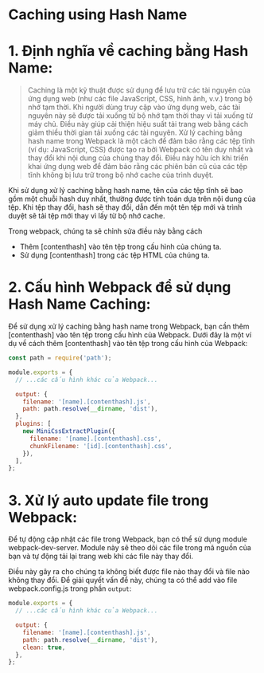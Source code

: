 # Caching using Hash Name

# 1. Định nghĩa về caching bằng Hash Name:
> Caching là một kỹ thuật được sử dụng để lưu trữ các tài nguyên của ứng dụng web (như các file JavaScript, CSS, hình ảnh, v.v.) trong bộ nhớ tạm thời. Khi người dùng truy cập vào ứng dụng web, các tài nguyên này sẽ được tải xuống từ bộ nhớ tạm thời thay vì tải xuống từ máy chủ. Điều này giúp cải thiện hiệu suất tải trang web bằng cách giảm thiểu thời gian tải xuống các tài nguyên.
 Xử lý caching bằng hash name trong Webpack là một cách để đảm bảo rằng các tệp tĩnh (ví dụ: JavaScript, CSS) được tạo ra bởi Webpack có tên duy nhất và thay đổi khi nội dung của chúng thay đổi. Điều này hữu ích khi triển khai ứng dụng web để đảm bảo rằng các phiên bản cũ của các tệp tĩnh không bị lưu trữ trong bộ nhớ cache của trình duyệt.

Khi sử dụng xử lý caching bằng hash name, tên của các tệp tĩnh sẽ bao gồm một chuỗi hash duy nhất, thường được tính toán dựa trên nội dung của tệp. Khi tệp thay đổi, hash sẽ thay đổi, dẫn đến một tên tệp mới và trình duyệt sẽ tải tệp mới thay vì lấy từ bộ nhớ cache.

Trong webpack, chúng ta sẽ chỉnh sửa điều này bằng cách
- Thêm [contenthash] vào tên tệp trong cấu hình của chúng ta.
- Sử dụng [contenthash] trong các tệp HTML của chúng ta.

# 2. Cấu hình Webpack để sử dụng Hash Name Caching:
Để sử dụng xử lý caching bằng hash name trong Webpack, bạn cần thêm [contenthash] vào tên tệp trong cấu hình của Webpack. Dưới đây là một ví dụ về cách thêm [contenthash] vào tên tệp trong cấu hình của Webpack:
```js
const path = require('path');

module.exports = {
  // ...các cấu hình khác của Webpack...

  output: {
    filename: '[name].[contenthash].js',
    path: path.resolve(__dirname, 'dist'),
  },
  plugins: [
    new MiniCssExtractPlugin({
      filename: '[name].[contenthash].css',
      chunkFilename: '[id].[contenthash].css',
    }),
  ],
};
```

# 3. Xử lý auto update file trong Webpack:
Để tự động cập nhật các file trong Webpack, bạn có thể sử dụng module webpack-dev-server. Module này sẽ theo dõi các file trong mã nguồn của bạn và tự động tải lại trang web khi các file này thay đổi. 

Điều này gây ra cho chúng ta không biết được file nào thay đổi và file nào không thay đổi. Để giải quyết vấn đề này, chúng ta có thể add vào file webpack.config.js trong phần `output`:
```js
module.exports = {
  // ...các cấu hình khác của Webpack...

  output: {
    filename: '[name].[contenthash].js',
    path: path.resolve(__dirname, 'dist'),
    clean: true,
  },
};
```